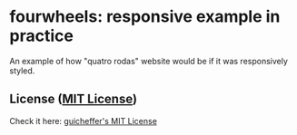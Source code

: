 # fourwheels: responsive example in practice
An example of how "quatro rodas" website would be if it was responsively styled.

## License ([MIT License](http://choosealicense.com/licenses/mit/))

Check it here: <a href="http://guicheffer.mit-license.org/" target="_blank">guicheffer's MIT License</a>
